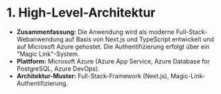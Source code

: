 # 1. High-Level-Architektur
* **Zusammenfassung:** Die Anwendung wird als moderne Full-Stack-Webanwendung auf Basis von Next.js und TypeScript entwickelt und auf Microsoft Azure gehostet. Die Authentifizierung erfolgt über ein "Magic Link"-System.
* **Plattform:** Microsoft Azure (Azure App Service, Azure Database for PostgreSQL, Azure DevOps).
* **Architektur-Muster:** Full-Stack-Framework (Next.js), Magic-Link-Authentifizierung.
